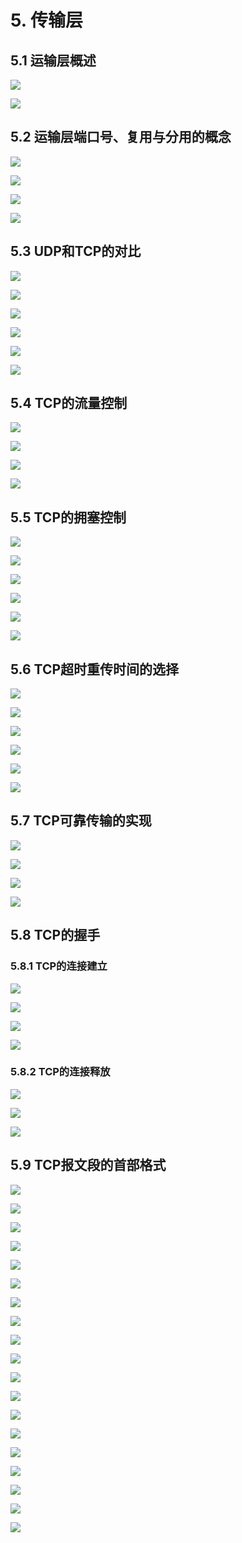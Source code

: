 # 5. 传输层

## 5.1 运输层概述

![](./image/2021-12-01-14-59-07.png)

![](./image/2021-12-01-15-01-41.png)

## 5.2 运输层端口号、复用与分用的概念

![](./image/2021-12-01-15-04-49.png)

![](./image/2021-12-01-15-07-41.png)

![](./image/2021-12-01-15-07-21.png)

![](./image/2021-12-01-15-08-53.png)

## 5.3 UDP和TCP的对比

![](./image/2021-12-01-15-45-27.png)

![](./image/2021-12-01-15-47-12.png)

![](./image/2021-12-01-15-52-51.png)

![](./image/2021-12-01-15-55-04.png)

![](./image/2021-12-01-15-56-34.png)

![](./image/2021-12-01-15-57-05.png)

## 5.4 TCP的流量控制

![](./image/2021-12-01-15-58-05.png)

![](./image/2021-12-01-16-08-05.png)

![](./image/2021-12-01-16-07-11.png)

![](./image/2021-12-01-16-19-19.png)

## 5.5 TCP的拥塞控制

![](./image/2021-12-01-16-22-07.png)

![](./image/2021-12-01-16-23-03.png)

![](./image/2021-12-01-16-24-33.png)

![](./image/2021-12-01-16-32-49.png)

![](./image/2021-12-01-16-37-00.png)

![](./image/2021-12-01-16-39-51.png)

## 5.6 TCP超时重传时间的选择

![](./image/2021-12-01-16-46-18.png)

![](./image/2021-12-01-16-48-09.png)

![](./image/2021-12-01-16-50-02.png)

![](./image/2021-12-01-16-52-43.png)

![](./image/2021-12-01-16-54-39.png)

![](./image/2021-12-01-16-57-28.png)

## 5.7 TCP可靠传输的实现

![](./image/2021-12-01-17-02-50.png)

![](./image/2021-12-01-17-13-33.png)

![](./image/2021-12-01-17-20-19.png)

![](./image/2021-12-01-17-24-49.png)

## 5.8 TCP的握手

### 5.8.1 TCP的连接建立

![](./image/2021-12-01-17-32-25.png)

![](./image/2021-12-01-17-40-49.png)

![](./image/2021-12-01-17-40-09.png)

![](./image/2021-12-01-17-43-22.png)

### 5.8.2 TCP的连接释放

![](./image/2021-12-01-17-50-50.png)

![](./image/2021-12-01-17-52-15.png)

![](./image/2021-12-01-17-53-49.png)

## 5.9 TCP报文段的首部格式

![](./image/2021-12-01-17-56-07.png)

![](./image/2021-12-01-17-56-28.png)

![](./image/2021-12-01-17-59-05.png)

![](./image/2021-12-01-18-02-50.png)

![](./image/2021-12-01-18-03-49.png)

![](./image/2021-12-01-18-04-28.png)

![](./image/2021-12-01-18-06-28.png)

![](./image/2021-12-01-18-08-05.png) 

![](./image/2021-12-01-18-09-35.png)

![](./image/2021-12-01-18-10-27.png)

![](./image/2021-12-01-18-11-18.png)

![](./image/2021-12-01-18-20-34.png)

![](./image/2021-12-01-18-13-00.png)

![](./image/2021-12-01-18-14-48.png)

![](./image/2021-12-01-18-15-31.png)

![](./image/2021-12-01-18-16-12.png)

![](./image/2021-12-01-18-17-35.png)

![](./image/2021-12-01-18-18-57.png)

![](./image/2021-12-01-18-19-39.png)